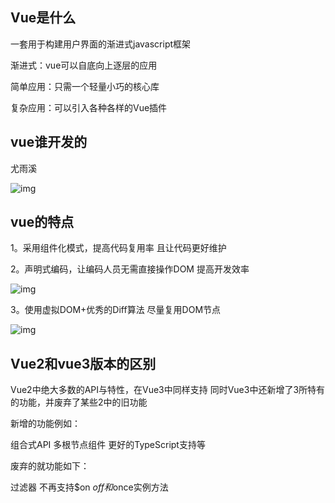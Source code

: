 ## Vue是什么

一套用于构建用户界面的渐进式javascript框架

渐进式：vue可以自底向上逐层的应用

简单应用：只需一个轻量小巧的核心库

复杂应用：可以引入各种各样的Vue插件

## vue谁开发的

尤雨溪

![img](file:///C:\Users\G1330\AppData\Local\Temp\ksohtml588\wps1.jpg) 

## vue的特点

1。采用组件化模式，提高代码复用率 且让代码更好维护

2。声明式编码，让编码人员无需直接操作DOM 提高开发效率

![img](file:///C:\Users\G1330\AppData\Local\Temp\ksohtml588\wps2.jpg) 

3。使用虚拟DOM+优秀的Diff算法 尽量复用DOM节点

![img](file:///C:\Users\G1330\AppData\Local\Temp\ksohtml588\wps3.jpg) 

## Vue2和vue3版本的区别

Vue2中绝大多数的API与特性，在Vue3中同样支持 同时Vue3中还新增了3所特有的功能，并废弃了某些2中的旧功能

新增的功能例如：

组合式API 多根节点组件 更好的TypeScript支持等

废弃的就功能如下：

过滤器 不再支持$on $off和$once实例方法